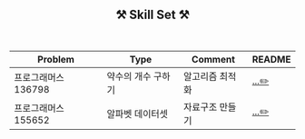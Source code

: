 <div align="center">

## ⚒️ Skill Set ⚒️

<br>

| Problem             | Type               | Comment         | README                                                                           |
| ------------------- | ------------------ | --------------- | -------------------------------------------------------------------------------- |
| 프로그래머스 136798 | 약수의 개수 구하기 | 알고리즘 최적화 | [...✏️](https://github.com/bitkunst/Algorithm_Programmers/tree/main/Lv.1/136798) |
| 프로그래머스 155652 | 알파벳 데이터셋    | 자료구조 만들기 | [...✏️](https://github.com/bitkunst/Algorithm_Programmers/tree/main/Lv.1/155652) |

</div>
